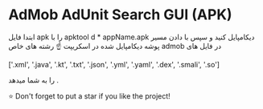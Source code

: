 # AdMob AdUnit Search GUI (APK)

ابتدا فایل apk را با  apktool d * appName.apk دیکامپایل کنید و سپس با دادن مسیر پوشه دیکامپایل شده در اسکریپت ☝️ رشته های خاص admob در فایل های

 ['.xml', '.java', '.kt', '.txt', '.json', '.yml', '.yaml', '.dex', '.smali', '.so'] 
 
 را به شما میدهد .

⭐️ Don't forget to put a star if you like the project!

